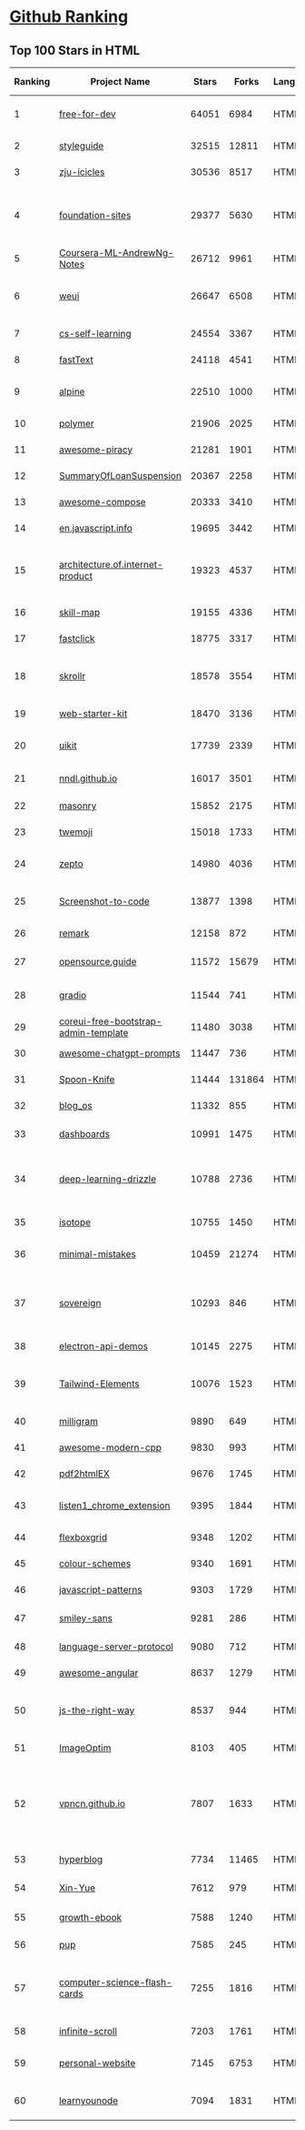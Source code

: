 [Github Ranking](../README.md)
==========

## Top 100 Stars in HTML

| Ranking | Project Name | Stars | Forks | Language | Open Issues | Description | Last Commit |
| ------- | ------------ | ----- | ----- | -------- | ----------- | ----------- | ----------- |
| 1 | [free-for-dev](https://github.com/ripienaar/free-for-dev) | 64051 | 6984 | HTML | 0 | A list of SaaS, PaaS and IaaS offerings that have free tiers of interest to devops and infradev | 2022-12-28T15:11:53Z |
| 2 | [styleguide](https://github.com/google/styleguide) | 32515 | 12811 | HTML | 186 | Style guides for Google-originated open-source projects | 2022-12-29T00:30:13Z |
| 3 | [zju-icicles](https://github.com/QSCTech/zju-icicles) | 30536 | 8517 | HTML | 11 | 浙江大学课程攻略共享计划 | 2022-12-29T16:06:21Z |
| 4 | [foundation-sites](https://github.com/foundation/foundation-sites) | 29377 | 5630 | HTML | 39 | The most advanced responsive front-end framework in the world. Quickly create prototypes and production code for sites that work on any kind of device. | 2022-12-03T07:33:42Z |
| 5 | [Coursera-ML-AndrewNg-Notes](https://github.com/fengdu78/Coursera-ML-AndrewNg-Notes) | 26712 | 9961 | HTML | 48 | 吴恩达老师的机器学习课程个人笔记 | 2022-04-29T02:47:58Z |
| 6 | [weui](https://github.com/Tencent/weui) | 26647 | 6508 | HTML | 41 | A UI library by WeChat official design team, includes the most useful widgets/modules in mobile web applications. | 2022-12-26T03:51:53Z |
| 7 | [cs-self-learning](https://github.com/PKUFlyingPig/cs-self-learning) | 24554 | 3367 | HTML | 43 | 计算机自学指南 | 2022-12-31T03:01:11Z |
| 8 | [fastText](https://github.com/facebookresearch/fastText) | 24118 | 4541 | HTML | 438 | Library for fast text representation and classification. | 2022-12-24T10:17:47Z |
| 9 | [alpine](https://github.com/alpinejs/alpine) | 22510 | 1000 | HTML | 0 | A rugged, minimal framework for composing JavaScript behavior in your markup.  | 2022-12-31T00:00:53Z |
| 10 | [polymer](https://github.com/Polymer/polymer) | 21906 | 2025 | HTML | 43 | Our original Web Component library. | 2022-06-03T21:59:52Z |
| 11 | [awesome-piracy](https://github.com/Igglybuff/awesome-piracy) | 21281 | 1901 | HTML | 154 | A curated list of awesome warez and piracy links | 2022-12-30T19:24:26Z |
| 12 | [SummaryOfLoanSuspension](https://github.com/WeNeedHome/SummaryOfLoanSuspension) | 20367 | 2258 | HTML | 0 | 全国各省市停贷通知汇总 | 2022-10-27T02:13:49Z |
| 13 | [awesome-compose](https://github.com/docker/awesome-compose) | 20333 | 3410 | HTML | 38 | Awesome Docker Compose samples | 2022-12-24T04:22:57Z |
| 14 | [en.javascript.info](https://github.com/javascript-tutorial/en.javascript.info) | 19695 | 3442 | HTML | 88 | Modern JavaScript Tutorial  | 2022-12-26T16:02:06Z |
| 15 | [architecture.of.internet-product](https://github.com/davideuler/architecture.of.internet-product) | 19323 | 4537 | HTML | 3 | 互联网公司技术架构，微信/淘宝/微博/腾讯/阿里/美团点评/百度/Google/Facebook/Amazon/eBay的架构，欢迎PR补充 | 2022-09-04T14:56:01Z |
| 16 | [skill-map](https://github.com/TeamStuQ/skill-map) | 19155 | 4336 | HTML | 68 | 程序员技能图谱 | 2022-12-07T13:30:45Z |
| 17 | [fastclick](https://github.com/ftlabs/fastclick) | 18775 | 3317 | HTML | 212 | Polyfill to remove click delays on browsers with touch UIs | 2021-08-13T16:01:47Z |
| 18 | [skrollr](https://github.com/Prinzhorn/skrollr) | 18578 | 3554 | HTML | 243 | Stand-alone parallax scrolling library for mobile (Android + iOS) and desktop. No jQuery. Just plain JavaScript (and some love). | 2018-01-23T20:05:59Z |
| 19 | [web-starter-kit](https://github.com/google/web-starter-kit) | 18470 | 3136 | HTML | 50 | Web Starter Kit - a workflow for multi-device websites | 2022-12-10T08:36:36Z |
| 20 | [uikit](https://github.com/uikit/uikit) | 17739 | 2339 | HTML | 591 | A lightweight and modular front-end framework for developing fast and powerful web interfaces | 2022-12-21T08:09:50Z |
| 21 | [nndl.github.io](https://github.com/nndl/nndl.github.io) | 16017 | 3501 | HTML | 71 | 《神经网络与深度学习》 邱锡鹏著 Neural Network and Deep Learning  | 2022-10-07T09:50:14Z |
| 22 | [masonry](https://github.com/desandro/masonry) | 15852 | 2175 | HTML | 63 | :love_hotel: Cascading grid layout plugin | 2021-10-03T09:17:12Z |
| 23 | [twemoji](https://github.com/twitter/twemoji) | 15018 | 1733 | HTML | 57 | Emoji for everyone. https://twemoji.twitter.com/ | 2022-12-13T17:53:45Z |
| 24 | [zepto](https://github.com/madrobby/zepto) | 14980 | 4036 | HTML | 69 | Zepto.js is a minimalist JavaScript library for modern browsers, with a jQuery-compatible API | 2022-09-19T09:37:10Z |
| 25 | [Screenshot-to-code](https://github.com/emilwallner/Screenshot-to-code) | 13877 | 1398 | HTML | 17 | A neural network that transforms a design mock-up into a static website. | 2022-05-24T14:52:26Z |
| 26 | [remark](https://github.com/gnab/remark) | 12158 | 872 | HTML | 163 | A simple, in-browser, markdown-driven slideshow tool. | 2022-05-24T16:15:00Z |
| 27 | [opensource.guide](https://github.com/github/opensource.guide) | 11572 | 15679 | HTML | 0 | 📚 Community guides for open source creators | 2022-12-27T17:47:41Z |
| 28 | [gradio](https://github.com/gradio-app/gradio) | 11544 | 741 | HTML | 244 | Create UIs for your machine learning model in Python in 3 minutes | 2022-12-31T01:13:13Z |
| 29 | [coreui-free-bootstrap-admin-template](https://github.com/coreui/coreui-free-bootstrap-admin-template) | 11480 | 3038 | HTML | 8 | Free Bootstrap Admin & Dashboard Template  | 2022-11-24T00:38:50Z |
| 30 | [awesome-chatgpt-prompts](https://github.com/f/awesome-chatgpt-prompts) | 11447 | 736 | HTML | 33 | This repo includes ChatGPT promt curation to use ChatGPT better. | 2022-12-31T01:51:12Z |
| 31 | [Spoon-Knife](https://github.com/octocat/Spoon-Knife) | 11444 | 131864 | HTML | 1654 | This repo is for demonstration purposes only. | 2022-12-31T02:25:40Z |
| 32 | [blog_os](https://github.com/phil-opp/blog_os) | 11332 | 855 | HTML | 51 | Writing an OS in Rust | 2022-12-28T09:48:20Z |
| 33 | [dashboards](https://github.com/keen/dashboards) | 10991 | 1475 | HTML | 2 | Responsive dashboard templates 📊✨ | 2021-11-02T12:25:42Z |
| 34 | [deep-learning-drizzle](https://github.com/kmario23/deep-learning-drizzle) | 10788 | 2736 | HTML | 5 | Drench yourself in Deep Learning, Reinforcement Learning, Machine Learning, Computer Vision, and NLP by learning from these exciting lectures!! | 2022-12-19T13:01:22Z |
| 35 | [isotope](https://github.com/metafizzy/isotope) | 10755 | 1450 | HTML | 59 | :revolving_hearts: Filter & sort magical layouts | 2021-09-24T03:20:14Z |
| 36 | [minimal-mistakes](https://github.com/mmistakes/minimal-mistakes) | 10459 | 21274 | HTML | 19 | :triangular_ruler: Jekyll theme for building a personal site, blog, project documentation, or portfolio. | 2022-12-30T13:17:38Z |
| 37 | [sovereign](https://github.com/sovereign/sovereign) | 10293 | 846 | HTML | 83 | A set of Ansible playbooks to build and maintain your own private cloud: email, calendar, contacts, file sync, IRC bouncer, VPN, and more. | 2022-12-11T09:26:37Z |
| 38 | [electron-api-demos](https://github.com/electron/electron-api-demos) | 10145 | 2275 | HTML | 42 | Explore the Electron APIs | 2022-11-10T14:34:33Z |
| 39 | [Tailwind-Elements](https://github.com/mdbootstrap/Tailwind-Elements) | 10076 | 1523 | HTML | 83 | The most popular independent Tailwind library. 𝙃𝙪𝙜𝙚 collection of Tailwind components, sections and templates 😎 | 2022-12-30T10:14:20Z |
| 40 | [milligram](https://github.com/milligram/milligram) | 9890 | 649 | HTML | 40 | A minimalist CSS framework. | 2022-12-28T11:35:09Z |
| 41 | [awesome-modern-cpp](https://github.com/rigtorp/awesome-modern-cpp) | 9830 | 993 | HTML | 0 | A collection of resources on modern C++ | 2022-11-07T03:30:15Z |
| 42 | [pdf2htmlEX](https://github.com/coolwanglu/pdf2htmlEX) | 9676 | 1745 | HTML | 231 | Convert PDF to HTML without losing text or format. | 2022-08-05T10:02:16Z |
| 43 | [listen1_chrome_extension](https://github.com/listen1/listen1_chrome_extension) | 9395 | 1844 | HTML | 287 | one for all free music in china (chrome extension, also works for firefox) | 2022-12-18T13:16:58Z |
| 44 | [flexboxgrid](https://github.com/kristoferjoseph/flexboxgrid) | 9348 | 1202 | HTML | 45 | Grid based on CSS3 flexbox | 2020-10-01T09:36:06Z |
| 45 | [colour-schemes](https://github.com/daylerees/colour-schemes) | 9340 | 1691 | HTML | 55 | Colour schemes for a variety of editors created by Dayle Rees. | 2020-11-11T18:28:33Z |
| 46 | [javascript-patterns](https://github.com/shichuan/javascript-patterns) | 9303 | 1729 | HTML | 15 | JavaScript Design Patterns | 2020-10-02T05:20:06Z |
| 47 | [smiley-sans](https://github.com/atelier-anchor/smiley-sans) | 9281 | 286 | HTML | 48 | 得意黑 Smiley Sans：一款在人文观感和几何特征中寻找平衡的中文黑体 | 2022-12-26T09:14:53Z |
| 48 | [language-server-protocol](https://github.com/microsoft/language-server-protocol) | 9080 | 712 | HTML | 186 | Defines a common protocol for language servers. | 2022-12-30T10:13:02Z |
| 49 | [awesome-angular](https://github.com/PatrickJS/awesome-angular) | 8637 | 1279 | HTML | 0 | :page_facing_up: A curated list of awesome Angular resources | 2022-12-13T10:03:42Z |
| 50 | [js-the-right-way](https://github.com/braziljs/js-the-right-way) | 8537 | 944 | HTML | 17 | An easy-to-read, quick reference for JS best practices, accepted coding standards, and links around the Web | 2021-10-31T10:32:14Z |
| 51 | [ImageOptim](https://github.com/ImageOptim/ImageOptim) | 8103 | 405 | HTML | 163 | GUI image optimizer for Mac | 2022-09-17T13:15:49Z |
| 52 | [vpncn.github.io](https://github.com/vpncn/vpncn.github.io) | 7807 | 1633 | HTML | 39 | 2022中国翻墙软件VPN推荐以及科学上网避坑，稳定好用。对比SSR机场、蓝灯、V2ray、老王VPN、VPS搭建梯子等科学上网与翻墙软件，中国最新科学上网翻墙梯子VPN下载推荐。 | 2022-12-09T14:57:30Z |
| 53 | [hyperblog](https://github.com/freddier/hyperblog) | 7734 | 11465 | HTML | 4 | Un blog increíble para el curso de Git y Github de Platzi | 2022-12-31T01:32:44Z |
| 54 | [Xin-Yue](https://github.com/sikaozhe1997/Xin-Yue) | 7612 | 979 | HTML | 38 | 岳昕：致北大师生与北大外国语学院的一封公开信 | 2019-05-04T17:07:56Z |
| 55 | [growth-ebook](https://github.com/phodal/growth-ebook) | 7588 | 1240 | HTML | 0 | Growth Engineering: The Definitive Guide。全栈增长工程师指南 | 2022-08-25T23:39:31Z |
| 56 | [pup](https://github.com/ericchiang/pup) | 7585 | 245 | HTML | 70 | Parsing HTML at the command line | 2022-12-22T04:36:40Z |
| 57 | [computer-science-flash-cards](https://github.com/jwasham/computer-science-flash-cards) | 7255 | 1816 | HTML | 3 | Mini website for testing both general CS knowledge and enforce coding practice and common algorithm/data structure memorization. | 2022-02-08T01:05:48Z |
| 58 | [infinite-scroll](https://github.com/metafizzy/infinite-scroll) | 7203 | 1761 | HTML | 43 | 📜 Automatically add next page | 2022-02-24T06:33:26Z |
| 59 | [personal-website](https://github.com/github/personal-website) | 7145 | 6753 | HTML | 0 | Code that'll help you kickstart a personal website that showcases your work as a software developer. | 2022-10-21T06:05:17Z |
| 60 | [learnyounode](https://github.com/workshopper/learnyounode) | 7094 | 1831 | HTML | 103 | Learn You The Node.js For Much Win! An intro to Node.js via a set of self-guided workshops. | 2021-12-04T20:27:04Z |

